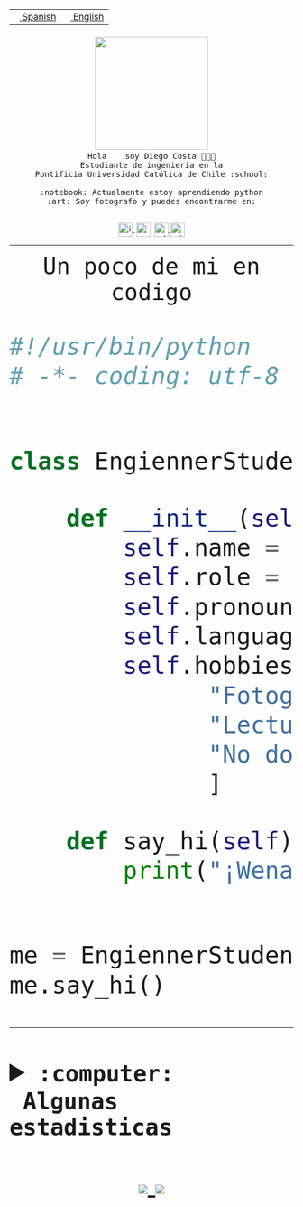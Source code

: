 <table border="0"  align="right">
 <tr><td><a href="README.md"><img src="https://upload.wikimedia.org/wikipedia/commons/thumb/8/89/Bandera_de_Espa%C3%B1a.svg/1200px-Bandera_de_Espa%C3%B1a.svg.png" height="10"> Spanish</a></td>
 <td><a href="README.en.md"><img src="https://upload.wikimedia.org/wikipedia/commons/a/a4/Flag_of_the_United_States.svg" height="10"> English</a></td></tr>
</table><br><br><br>


<p align="center">
  <img src="https://github.com/diegocostares/diegocostares/blob/main/Images/aaa2.gif?raw=true" width="200px">
  <br><samp>
    Hola <img src="https://media.giphy.com/media/hvRJCLFzcasrR4ia7z/giphy.gif" width="16px"> soy Diego Costa 👨🏻‍💻<br>
    Estudiante de ingeniería en la <br>
    Pontificia Universidad Católica de Chile :school:<br>
  <br>
    :notebook: Actualmente estoy aprendiendo python <br>
    :art: Soy fotografo y puedes encontrarme en: <br>
  <br></samp>
  
</p>

<p align="center">
   <a href="https://instagram.com/diegocosta_no" target="blank">
    <img 
    align="center" src="https://cdn.jsdelivr.net/npm/simple-icons@3.0.1/icons/instagram.svg" alt="instagram" height="25px" width="25px" />
  </a>
  <a style="border: 3px solid; color: white;"href="https://t.me/diegocosta_no" target="blank">
  <img
  align="center" alt="Telegram" width="25px" src="https://icons-for-free.com/iconfiles/png/512/Telegram-1324888767380505522.png" />
</a>
<a href="https://api.whatsapp.com/send?phone=56971897835&text=Hola!" target="blank">
  <img
  align="center" alt="wtsp" width="25px" src="https://img.icons8.com/pastel-glyph/2x/whatsapp--v2.png" />
</a>
<a href="https://www.linkedin.com/in/diego-costa-786249213/" target="blank">
  <img
  align="center" alt="wtsp" width="25px" src="https://img.icons8.com/metro/452/linkedin.png" />
</a>

  </a>
</p>

---


<p align="center"><font size="25"><samp>Un poco de mi en codigo</samp></front></p>


```python
#!/usr/bin/python
# -*- coding: utf-8 -*-


class EngiennerStudent:

    def __init__(self):
        self.name = "Diego Costa"
        self.role = "Estudiante"
        self.pronouns = "he/him"
        self.language_spoken = ["es_CL", "en_US"]
        self.hobbies = [
              "Fotografia",
              "Lectura",
              "No dormir",
              ]

    def say_hi(self):
        print("¡Wena mundo!")


me = EngiennerStudent()
me.say_hi()
```
---
<details>
  <summary><b><samp>:computer: &nbsp;Algunas estadisticas</samp></b></summary>
  <br/></p>

<!--START_SECTION:waka-->
![Code Time](http://img.shields.io/badge/Code%20Time-457%20hrs%2014%20mins-blue)

**Soy nocturno 🦉** 

```text
🌞 Mañana     6 commits      ░░░░░░░░░░░░░░░░░░░░░░░░░   2.1% 
🌆 Día        107 commits    █████████░░░░░░░░░░░░░░░░   37.41% 
🌃 Tarde      83 commits     ███████░░░░░░░░░░░░░░░░░░   29.02% 
🌙 Noche      90 commits     ███████░░░░░░░░░░░░░░░░░░   31.47%

```
📅 **Soy más productivo los Miércoles** 

```text
Lunes        22 commits     ██░░░░░░░░░░░░░░░░░░░░░░░   7.69% 
Martes       28 commits     ██░░░░░░░░░░░░░░░░░░░░░░░   9.79% 
Miércoles    110 commits    █████████░░░░░░░░░░░░░░░░   38.46% 
Jueves       25 commits     ██░░░░░░░░░░░░░░░░░░░░░░░   8.74% 
Viernes      9 commits      ░░░░░░░░░░░░░░░░░░░░░░░░░   3.15% 
Sábado       40 commits     ███░░░░░░░░░░░░░░░░░░░░░░   13.99% 
Domingo      52 commits     ████░░░░░░░░░░░░░░░░░░░░░   18.18%

```


📊 **Esta semana me dediqué a** 

```text
🐱‍💻 Proyectos: 
G74_BDD                  3 hrs 33 mins       ███████░░░░░░░░░░░░░░░░░░   31.37% 
private                  2 hrs 45 mins       ██████░░░░░░░░░░░░░░░░░░░   24.35% 
T0v2                     2 hrs 21 mins       █████░░░░░░░░░░░░░░░░░░░░   20.76% 
AmbarAraus               1 hr 45 mins        ████░░░░░░░░░░░░░░░░░░░░░   15.5% 
PautaT0-2022-1-main      29 mins             █░░░░░░░░░░░░░░░░░░░░░░░░   4.28%

```


 Last Updated on 14/05/2022 02:21:02 UTC
<!--END_SECTION:waka-->
  
  

 <p align="center"> <img src="https://github-readme-stats.vercel.app/api?username=diegocostares&show_icons=true&theme=ayu-mirage" alt="abhisheknaiidu" /></p>
 
</details>

<p align=center>
  <a href="https://github.com/diegocostares">
    <img src="https://badges.pufler.dev/visits/diegocostares/diegocostares?style=flat-square&color=black&logo=github">
  </a>
  <a href="https://github.com/diegocostares?tab=repositories">
    <img src="https://badges.pufler.dev/repos/diegocostares?style=flat-square&color=black&logo=github">
  </a>
</p>

